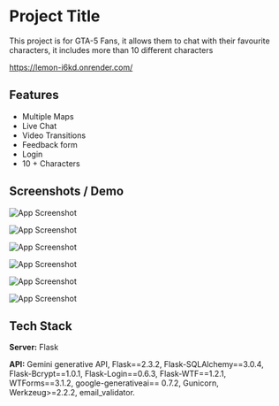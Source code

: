 
# Project Title

This project is for GTA-5 Fans, it allows them to chat with their favourite characters, it includes more than 10 different characters

https://lemon-i6kd.onrender.com/


## Features

- Multiple Maps
- Live Chat
- Video Transitions
- Feedback form
- Login
- 10 + Characters


## Screenshots / Demo

![App Screenshot](https://raw.githubusercontent.com/Jay-1409/lemon/main/static/readmess/1.jpg)

![App Screenshot](https://raw.githubusercontent.com/Jay-1409/lemon/main/static/readmess/2.jpg)

![App Screenshot](https://raw.githubusercontent.com/Jay-1409/lemon/main/static/readmess/3.jpg)

![App Screenshot](https://raw.githubusercontent.com/Jay-1409/lemon/main/static/readmess/4.jpg)

![App Screenshot](https://raw.githubusercontent.com/Jay-1409/lemon/main/static/readmess/5.jpg)

![App Screenshot](https://raw.githubusercontent.com/Jay-1409/lemon/main/static/readmess/6.jpg)


## Tech Stack

**Server:** Flask

**API:** 
Gemini generative API,
Flask==2.3.2,
Flask-SQLAlchemy==3.0.4,
Flask-Bcrypt==1.0.1,
Flask-Login==0.6.3,
Flask-WTF==1.2.1,
WTForms==3.1.2,
google-generativeai== 0.7.2,
Gunicorn,
Werkzeug>=2.2.2,
email_validator.




